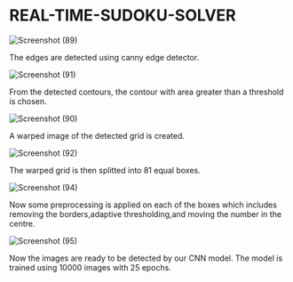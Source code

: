 # REAL-TIME-SUDOKU-SOLVER

![Screenshot (89)](https://user-images.githubusercontent.com/60431758/113689933-7b4aa280-96e8-11eb-838a-4726d47abf68.png)

The edges are detected using canny edge detector.

![Screenshot (91)](https://user-images.githubusercontent.com/60431758/113690017-974e4400-96e8-11eb-94f9-eecd3a99fb93.png)

From the detected contours, the contour with area greater than a threshold is chosen.

![Screenshot (90)](https://user-images.githubusercontent.com/60431758/113690389-f613bd80-96e8-11eb-8bd7-90ed18f90c57.png)

A warped image of the detected grid is created.

![Screenshot (92)](https://user-images.githubusercontent.com/60431758/113690716-5276dd00-96e9-11eb-9ee2-d6c633766ee1.png)

The warped grid is then splitted into 81 equal boxes.

![Screenshot (94)](https://user-images.githubusercontent.com/60431758/113690748-5b67ae80-96e9-11eb-9564-4adfc53128d8.png)

Now some preprocessing is applied on each of the boxes which includes removing the borders,adaptive thresholding,and moving the number in the centre.

![Screenshot (95)](https://user-images.githubusercontent.com/60431758/113691113-bdc0af00-96e9-11eb-8b3e-eced002e4332.png)

Now the images are ready to be detected by our CNN model. The model is trained using 10000 images with 25 epochs.












